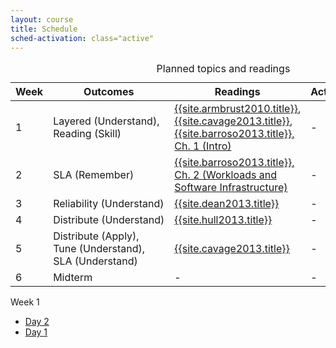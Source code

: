 ```yaml
---
layout: course
title: Schedule
sched-activation: class="active"
---
```

<table class="commentary table">
<caption>Planned topics and readings</caption>
<thead><tr>
<th scope="col">Week</th><th scope="col">Outcomes</th><th scope="col">Readings</th><th scope="col">Activities</th><th scope="col">Assignments</th>
</tr></thead>
<tbody>
<tr>
<td>1</td><td>Layered&nbsp;(Understand), Reading&nbsp;(Skill)</td><td><a href="{{site.armbrust2010.url}}">{{site.armbrust2010.title}}</a>, <a href="{{site.cavage2013.url}}">{{site.cavage2013.title}}</a>, <a href="{{site.brroso2013.url}}">{{site.barroso2013.title}}, Ch. 1&nbsp;(Intro)</a></td><td>-</td><td>AWS ID</td>
</tr>
<tr>
<td>2</td><td>SLA&nbsp;(Remember)</td><td><a href="{{site.brroso2013.url}}">{{site.barroso2013.title}}, Ch. 2&nbsp;(Workloads and Software Infrastructure)</a></td><td>-</td><td>Python</td>
</tr>
<tr>
<td>3</td><td>Reliability&nbsp;(Understand)</td><td><a href="{{site.dean2013.url}}">{{site.dean2013.title}}</a></td><td>-</td><td>Server</td>
</tr>
<tr>
<td>4</td><td>Distribute&nbsp;(Understand)</td><td><a href="{{site.hull2013.url}}">{{site.hull2013.title}}</a></td><td>-</td><td>Server single</td>
</tr>
<tr>
<td>5</td><td>Distribute&nbsp;(Apply), Tune&nbsp;(Understand), SLA&nbsp;(Understand)</td><td><a href="{{site.cavage2013.url}}">{{site.cavage2013.title}}</a></td><td>-</td><td>Server distribute</td>
</tr>
<tr>
<td>6</td><td>Midterm</td><td>-</td><td>-</td><td>-</td>
</tr>
<!--
<tr>
<td>7</td><td>CAP&nbsp;(Understand)</td><td><a href="{{site.katsov2012.url}}">{{site.katsov2012.title}}</a>, <a href="{{site.vogels2009.url}}">{{site.vogels2009.title}}</a></td><td>-</td><td>-</td>
</tr>
<tr>
<td>8</td><td>Cluster&nbsp;(Understand)</td><td><a href="{{site.brewer2012.url}}">{{site.brewer2012.title}}</a>, <a href="{{site.helland2013.url}}">{{site.helland2013.title}}</a>, <a href="{{site.tseitlin2013.url}}">{{site.tseitlin2013.title}}</a></td><td>-</td><td>-</td>
</tr>
<tr>
<td>9</td><td>CAP&nbsp;(Apply), Privacy&nbsp;(Understand)</td><td><a href="site.hamilton2007.url">{{site.hamilton2007.title}}</a></td><td>-</td><td>-</td>
</tr>
<tr>
<td>10</td><td>CAP&nbsp;(Analyze)</td><td><a href="{{site.li2010.url}}">{{site.li2010.title}}</a></td><td>-</td><td>-</td>
</tr>
<tr>
<td>11</td><td>Tune&nbsp;(Evaluate)</td><td><a href="{{site.brroso2013.url}}">{{site.barroso2013.title}}, Ch. 7&nbsp;(Failures)</a></td><td>-</td><td>-</td>
</tr>
<tr>
<td>12</td><td>Cluster&nbsp;(Create), Reliability&nbsp;(Create)</td><td><a href="{{site.brroso2013.url}}">{{site.barroso2013.title}}, Ch. 8&nbsp;(Closing remarks)</a></td><td>-</td><td>-</td>
</tr>
<tr>
<td>13</td><td>Cluster&nbsp;(Create), Reliability&nbsp;(Create)</td><td><a href="{{site.shute2013.url}}">{{site.shute2013.title}}</a></td><td>-</td><td>-</td>
</tr>
-->
</tbody>
</table>

Week 1

* [Day 2](Week1-Day2.html "Week 1, Day 2")
* [Day 1](Week1-Day1.html "Week 1, Day 1")
